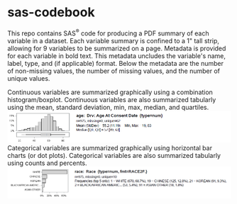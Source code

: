 # sas-codebook

This repo contains SAS<sup>&reg;</sup> code for producing a PDF summary of each variable in a dataset. Each variable summary is confined to a 1" tall strip, allowing for 9 variables to be summarized on a page. Metadata is provided for each variable in bold text. This metadata uncludes the variable's name, label, type, and (if applicable) format. Below the metadata are the number of non-missing values, the number of missing values, and the number of unique values.

Continuous variables are summarized graphically using a combination histogram/boxplot. Continuous variables are also summarized tabularly using the mean, standard deviation, min, max, median, and quartiles.
![continuous strip](https://github.com/RhoInc/sas-codebook/blob/master/Continuous.PNG)
Categorical variables are summarized graphically using horizontal bar charts (or dot plots). Categorical variables are also summarized tabularly using counts and percents. 
![categorical strip](https://github.com/RhoInc/sas-codebook/blob/master/Categorical.PNG)

